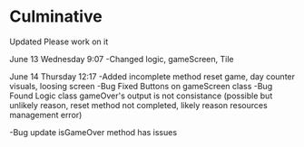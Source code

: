# Culminative
Updated
Please work on it

June 13 Wednesday 9:07
-Changed logic, gameScreen, Tile

June 14 Thursday 12:17
-Added incomplete method reset game, day counter visuals, loosing screen
-Bug Fixed Buttons on gameScreen class
-Bug Found Logic class gameOver's output is not consistance (possible but unlikely reason, reset method not completed, likely reason resources management error)

-Bug update isGameOver method has issues
